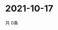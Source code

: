 # 2021-10-17
  共 0条

  <!-- BEGIN -->
  <!-- 最后更新时间Sun Oct 17 2021 02:19:46 GMT+0000 (Coordinated Universal Time) -->
  
  <!-- END -->
  
  
